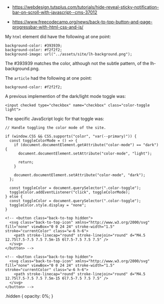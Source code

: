 - https://webdesign.tutsplus.com/tutorials/hide-reveal-sticky-notification-bar-on-scroll-with-javascript--cms-37012

- https://www.freecodecamp.org/news/back-to-top-button-and-page-progressbar-with-html-css-and-js/


My `html` element did have the following at one point:

```
background-color: #393939;
background-color: #f2f2f2;
background-image: url("../assets/site/lh-background.png");
```  

The #393939 matches the color, although not the subtle pattern, of the lh-background.png.

The `article` had the following at one point:

```
background-color: #f2f2f2;
```


A previous implemention of the dark/light mode toggle was:

```
<input checked type="checkbox" name="checkbox" class="color-toggle light">
```

The specific JavaScript logic for that toggle was:

```
// Handle toggling the color mode of the site.

if (window.CSS && CSS.supports("color", "var(--primary)")) {
  const toggleColorMode = () => {
    if (document.documentElement.getAttribute("color-mode") == "dark") {
      document.documentElement.setAttribute("color-mode", "light");

      return;
    }

    document.documentElement.setAttribute("color-mode", "dark");
  };

  const toggleColor = document.querySelector(".color-toggle");
  toggleColor.addEventListener("click", toggleColorMode);
} else {
  const toggleColor = document.querySelector(".color-toggle");
  toggleColor.style.display = "none";
}
```



    <!-- <button class="back-to-top hidden">
      <svg class="back-to-top-icon" xmlns="http://www.w3.org/2000/svg" fill="none" viewBox="0 0 24 24" stroke-width="1.5" stroke="currentColor" class="w-6 h-6">
        <path stroke-linecap="round" stroke-linejoin="round" d="M4.5 12.75l7.5-7.5 7.5 7.5m-15 6l7.5-7.5 7.5 7.5" />
      </svg>    
    </button> -->

    <!-- <button class="back-to-top hidden">
      <svg class="back-to-top-icon" xmlns="http://www.w3.org/2000/svg" fill="none" viewBox="0 0 24 24" stroke-width="1.5" stroke="currentColor" class="w-6 h-6">
        <path stroke-linecap="round" stroke-linejoin="round" d="M4.5 12.75l7.5-7.5 7.5 7.5m-15 6l7.5-7.5 7.5 7.5" />
      </svg>
    </button> -->

.hidden {
  opacity: 0%;
}
